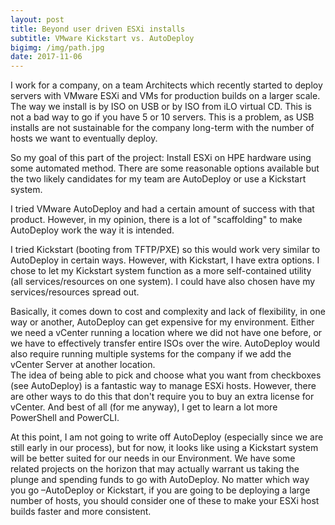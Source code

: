 ```yaml
---
layout: post
title: Beyond user driven ESXi installs
subtitle: VMware Kickstart vs. AutoDeploy
bigimg: /img/path.jpg
date: 2017-11-06
---
```


I work for a company, on a team Architects which recently started to deploy servers with VMware ESXi and VMs for production builds on a larger scale.  The way we install is by ISO on USB or by ISO from iLO virtual CD.  This is not a bad way to go if you have 5 or 10 servers.  This is a problem, as USB installs are not sustainable for the company long-term with the number of hosts we want to eventually deploy.   

So my goal of this part of the project: Install ESXi on HPE hardware using some automated method.  There are some reasonable options available but the two likely candidates for my team are AutoDeploy or use a Kickstart system.  

I tried VMware AutoDeploy and had a certain amount of success with that product.  However, in my opinion, there is a lot of "scaffolding" to make AutoDeploy work the way it is intended.

I tried Kickstart (booting from TFTP/PXE) so this would work very similar to AutoDeploy in certain ways.  However, with Kickstart, I have extra options.  I chose to let my Kickstart system function as a more self-contained utility (all services/resources on one system).  I could have also chosen have my services/resources spread out.

Basically, it comes down to cost and complexity and lack of flexibility, in one way or another, AutoDeploy can get expensive for my environment.  Either we need a vCenter running a location where we did not have one before, or we have to effectively transfer entire ISOs over the wire.   AutoDeploy would also require running multiple systems for the company if we add the vCenter Server at another location.  
The idea of being able to pick and choose what you want from checkboxes (see AutoDeploy) is a fantastic way to manage ESXi hosts.  However, there are other ways to do this that don't require you to buy an extra license for vCenter.  And best of all (for me anyway), I get to learn a lot more PowerShell and PowerCLI.

At this point, I am not going to write off AutoDeploy (especially since we are still early in our process), but for now, it looks like using a Kickstart system will be better suited for our needs in our Environment.  We have some related projects on the horizon that may actually warrant us taking the plunge and spending funds to go with AutoDeploy.  No matter which way you go –AutoDeploy or Kickstart, if you are going to be deploying a large number of hosts, you should consider one of these to make your ESXi host builds faster and more consistent.
